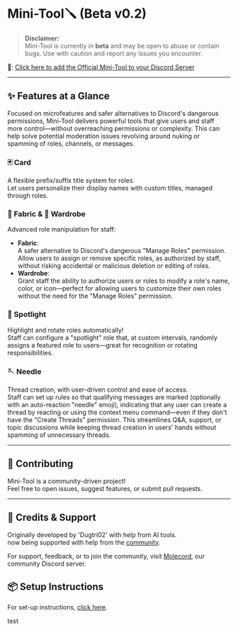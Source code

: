 # Mini-Tool🪛 (Beta v0.2)

> **Disclaimer:**  
> Mini-Tool is currently in **beta** and may be open to abuse or contain bugs. Use with caution and report any issues you encounter.



🚀: [Click here to add the Official Mini-Tool to your Discord Server](https://discord.com/oauth2/authorize?client_id=1133525308075675690&permissions=532844899568&integration_type=0&scope=bot)

---

## ✨ Features at a Glance

Focused on microfeatures and safer alternatives to Discord's dangerous permissions, Mini-Tool delivers powerful tools that give users and staff more control—without overreaching permissions or complexity. This can help solve potential moderation issues revolving around nuking or spamming of roles, channels, or messages.

### 🃏 Card
A flexible prefix/suffix title system for roles.  
Let users personalize their display names with custom titles, managed through roles.

### 🧵 Fabric & 👗 Wardrobe
Advanced role manipulation for staff:

- **Fabric**:  
  A safer alternative to Discord's dangerous "Manage Roles" permission.  
  Allow users to assign or remove specific roles, as authorized by staff, without risking accidental or malicious deletion or editing of roles.
- **Wardrobe**:  
  Grant staff the ability to authorize users or roles to modify a role's name, color, or icon—perfect for allowing users to customize their own roles without the need for the "Manage Roles" permission.

### 🌟 Spotlight
Highlight and rotate roles automatically!  
Staff can configure a "spotlight" role that, at custom intervals, randomly assigns a featured role to users—great for recognition or rotating responsibilities.

### 🪡 Needle
Thread creation, with user-driven control and ease of access.  
Staff can set up rules so that qualifying messages are marked (optionally with an auto-reaction "needle" emoji), indicating that any user can create a thread by reacting or using the context menu command—even if they don't have the "Create Threads" permission. This streamlines Q&A, support, or topic discussions while keeping thread creation in users' hands without spamming of unnecessary threads.

---

## 🤝 Contributing

Mini-Tool is a community-driven project!  
Feel free to open issues, suggest features, or submit pull requests.

---

## 👤 Credits & Support

Originally developed by 'Dugtri02' with help from AI tools.  
now being supported with help from the [community](https://discord.gg/Dt8jxXsXwe).

For support, feedback, or to join the community, visit [Molecord](https://discord.gg/Dt8jxXsXwe), our community Discord server.  

## 📦 Setup Instructions

For set-up instructions, [click here](SETUP.md).

test
